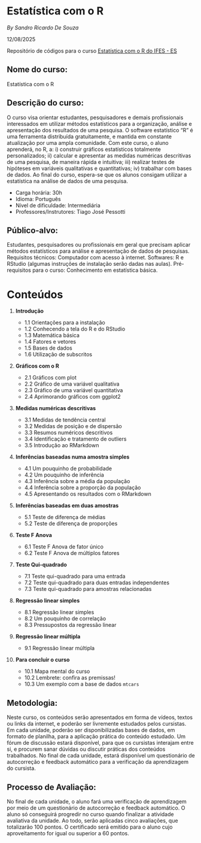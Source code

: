 # Estatística com o R

_By Sandro Ricardo De Souza_

12/08/2025

Repositório de códigos para o curso [Estatística com o R do IFES - ES](https://mooc.cefor.ifes.edu.br/moodle/enrol/index.php?id=596) 

## Nome do curso:

Estatística com o R

## Descrição do curso:

O curso visa orientar estudantes, pesquisadores e demais profissionais interessados em utilizar métodos estatísticos para a organização, análise e apresentação dos resultados de uma pesquisa. O software estatístico “R” é uma ferramenta distribuída gratuitamente, e mantida em constante atualização por uma ampla comunidade. Com este curso, o aluno aprenderá, no R, a: i) construir gráficos estatísticos totalmente personalizados; ii) calcular e apresentar as medidas numéricas descritivas de uma pesquisa, de maneira rápida e intuitiva; iii) realizar testes de hipóteses em variáveis qualitativas e quantitativas; iv) trabalhar com bases de dados. Ao final do curso, espera-se que os alunos consigam utilizar a estatística na análise de dados de uma pesquisa.

* Carga horária: 30h
* Idioma: Português
* Nível de dificuldade: Intermediária
* Professores/Instrutores: Tiago José Pessotti

## Público-alvo:

Estudantes, pesquisadores ou profissionais em geral que precisam aplicar métodos estatísticos para análise e apresentação de dados de pesquisas.
Requisitos técnicos: Computador com acesso à internet. Softwares: R e RStudio (algumas instruções de instalação serão dadas nas aulas).
Pré-requisitos para o curso: Conhecimento em estatística básica.

# Conteúdos

1. **Introdução**

    - 1.1 Orientações para a instalação  
    - 1.2 Conhecendo a tela do R e do RStudio  
    - 1.3 Matemática básica  
    - 1.4 Fatores e vetores  
    - 1.5 Bases de dados  
    - 1.6 Utilização de subscritos

2. **Gráficos com o R**

    - 2.1 Gráficos com plot  
    - 2.2 Gráfico de uma variável qualitativa  
    - 2.3 Gráfico de uma variável quantitativa  
    - 2.4 Aprimorando gráficos com ggplot2

3. **Medidas numéricas descritivas**

    - 3.1 Medidas de tendência central  
    - 3.2 Medidas de posição e de dispersão  
    - 3.3 Resumos numéricos descritivos  
    - 3.4 Identificação e tratamento de outliers  
    - 3.5 Introdução ao RMarkdown

4. **Inferências baseadas numa amostra simples**

    - 4.1 Um pouquinho de probabilidade  
    - 4.2 Um pouquinho de inferência  
    - 4.3 Inferência sobre a média da população  
    - 4.4 Inferência sobre a proporção da população  
    - 4.5 Apresentando os resultados com o RMarkdown

5. **Inferências baseadas em duas amostras**

    - 5.1 Teste de diferença de médias  
    - 5.2 Teste de diferença de proporções

6. **Teste F Anova**

    - 6.1 Teste F Anova de fator único  
    - 6.2 Teste F Anova de múltiplos fatores

7. **Teste Qui-quadrado**

    - 7.1 Teste qui-quadrado para uma entrada  
    - 7.2 Teste qui-quadrado para duas entradas independentes  
    - 7.3 Teste qui-quadrado para amostras relacionadas

8. **Regressão linear simples**

    - 8.1 Regressão linear simples  
    - 8.2 Um pouquinho de correlação  
    - 8.3 Pressupostos da regressão linear

9. **Regressão linear múltipla**

    - 9.1 Regressão linear múltipla

10. **Para concluir o curso**

    - 10.1 Mapa mental do curso  
    - 10.2 Lembrete: confira as premissas!  
    - 10.3 Um exemplo com a base de dados `mtcars`

## Metodologia:

Neste curso, os conteúdos serão apresentados em forma de vídeos, textos ou links da internet, e poderão ser livremente estudados pelos cursistas. Em cada unidade, poderão ser disponibilizadas bases de dados, em formato de planilha, para a aplicação prática do conteúdo estudado. Um fórum de discussão estará disponível, para que os cursistas interajam entre si, e procurem sanar dúvidas ou discutir práticas dos conteúdos trabalhados. No final de cada unidade, estará disponível um questionário de autocorreção e feedback automático para a verificação da aprendizagem do cursista.

## Processo de Avaliação:

No final de cada unidade, o aluno fará uma verificação de aprendizagem por meio de um questionário de autocorreção e feedback automático. O aluno só conseguirá progredir no curso quando finalizar a atividade avaliativa da unidade. Ao todo, serão aplicadas cinco avaliações, que totalizarão 100 pontos. O certificado será emitido para o aluno cujo aproveitamento for igual ou superior a 60 pontos.
